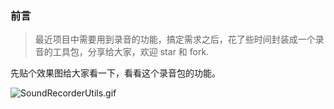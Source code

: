 ### 前言
> 最近项目中需要用到录音的功能，搞定需求之后，花了些时间封装成一个录音的工具包，分享给大家，欢迎 star 和 fork.

先贴个效果图给大家看一下，看看这个录音包的功能。

![SoundRecorderUtils.gif](https://user-gold-cdn.xitu.io/2017/8/12/2bb4a5ff323f10394258f527cc627913)
